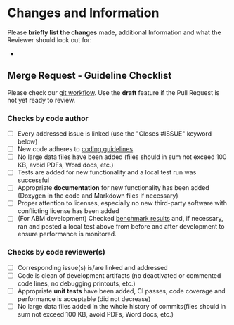 # Changes and Information

Please **briefly list the changes** made, additional Information and what the Reviewer should look out for:

-

## Merge Request - Guideline Checklist

Please check our [git workflow](https://github.com/SciCompMod/memilio/wiki/git-workflow). Use the **draft** feature if the Pull Request is not yet ready to review.

### Checks by code author

- [ ] Every addressed issue is linked (use the "Closes #ISSUE" keyword below)
- [ ] New code adheres to [coding guidelines](https://github.com/SciCompMod/memilio/wiki/Coding-guidelines)
- [ ] No large data files have been added (files should in sum not exceed 100 KB, avoid PDFs, Word docs, etc.)
- [ ] Tests are added for new functionality and a local test run was successful
- [ ] Appropriate **documentation** for new functionality has been added (Doxygen in the code and Markdown files if necessary)
- [ ] Proper attention to licenses, especially no new third-party software with conflicting license has been added
- [ ] (For ABM development) Checked [benchmark results](https://github.com/SciCompMod/memilio/wiki/Agent-Based-Model-Development) and, if necessary, ran and posted a local test above from before and after development to ensure performance is monitored.

### Checks by code reviewer(s)

- [ ] Corresponding issue(s) is/are linked and addressed
- [ ] Code is clean of development artifacts (no deactivated or commented code lines, no debugging printouts, etc.)
- [ ] Appropriate **unit tests** have been added, CI passes, code coverage and performance is acceptable (did not decrease)
- [ ] No large data files added in the whole history of commits(files should in sum not exceed 100 KB, avoid PDFs, Word docs, etc.)
